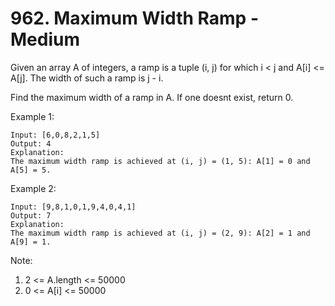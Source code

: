 # 962. Maximum Width Ramp - Medium

Given an array A of integers, a ramp is a tuple (i, j) for which i < j and A[i] <= A[j]. The width of such a ramp is j - i.

Find the maximum width of a ramp in A. If one doesnt exist, return 0.

Example 1:

```
Input: [6,0,8,2,1,5]
Output: 4
Explanation:
The maximum width ramp is achieved at (i, j) = (1, 5): A[1] = 0 and A[5] = 5.
```

Example 2:

```
Input: [9,8,1,0,1,9,4,0,4,1]
Output: 7
Explanation:
The maximum width ramp is achieved at (i, j) = (2, 9): A[2] = 1 and A[9] = 1.
```

Note:

1. 2 <= A.length <= 50000
2. 0 <= A[i] <= 50000
